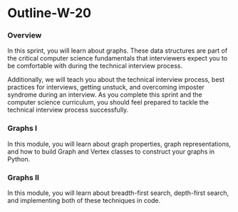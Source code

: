 # Outline-W-20

### Overview <a id="overview"></a>

In this sprint, you will learn about graphs. These data structures are part of the critical computer science fundamentals that interviewers expect you to be comfortable with during the technical interview process.

Additionally, we will teach you about the technical interview process, best practices for interviews, getting unstuck, and overcoming imposter syndrome during an interview. As you complete this sprint and the computer science curriculum, you should feel prepared to tackle the technical interview process successfully.

### Graphs I <a id="graphs-i"></a>

In this module, you will learn about graph properties, graph representations, and how to build Graph and Vertex classes to construct your graphs in Python.

### Graphs II <a id="graphs-ii"></a>

In this module, you will learn about breadth-first search, depth-first search, and implementing both of these techniques in code.
